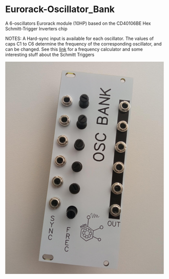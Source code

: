 # Eurorack-Oscillator_Bank
A 6-oscillators Eurorack module (10HP) based on the CD40106BE Hex Schmitt-Trigger Inverters chip

NOTES: A Hard-sync input is available for each oscillator. The values of caps C1 to C6 determine the frequency
of the corresponding oscillator, and can be changed. See this [link](https://www.talkingelectronics.com/pay/BEC-2/Page49.html) for a frequency calculator and some interesting stuff about the Schmitt Triggers

![alt text](https://github.com/SlowProject/Eurorack-Oscillator_Bank/blob/main/pics/front.jpg)
